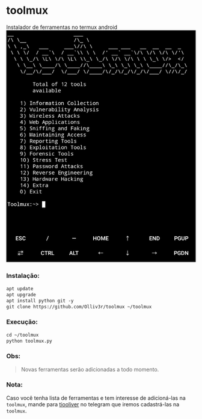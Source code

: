 # toolmux
Instalador de ferramentas no termux android
![main](https://github.com/Olliv3r/toolmux/blob/main/media/captura.jpg)

### Instalação:
```
apt update
apt upgrade
apt install python git -y
git clone https://github.com/Olliv3r/toolmux ~/toolmux
```

### Execução:
```
cd ~/toolmux
python toolmux.py
```

### Obs:
>Novas ferramentas serão adicionadas a todo momento.

### Nota:
Caso você tenha lista de ferramentas e tem interesse de adicioná-las na `toolmux`, mande para [tiooliver](https://t.me/tiooliver_sh) no telegram que iremos cadastrá-las na `toolmux`.
